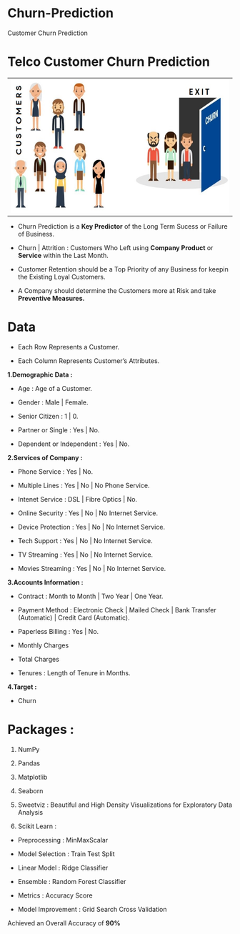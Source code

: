 # Churn-Prediction
Customer Churn Prediction

# Telco Customer Churn Prediction

<table><tr><td><img src = "CC.png" width = 518 height = 300 align></img></td></tr></table>

* Churn Prediction is  a **Key Predictor** of the Long Term Sucess or Failure of Business.

* Churn | Attrition : Customers Who Left using **Company Product** or **Service** within the Last Month.

* Customer Retention should be a Top Priority of any Business for keepin the Existing Loyal Customers.

* A Company should determine the Customers more at Risk and take **Preventive Measures.**

# Data

* Each Row Represents a Customer. 

* Each Column Represents Customer’s Attributes.

**1.Demographic Data :**

* Age : Age of a Customer.

* Gender : Male | Female.

* Senior Citizen : 1 | 0.

* Partner or Single : Yes | No.

* Dependent or Independent : Yes | No.

**2.Services of Company :**

* Phone Service : Yes | No.

* Multiple Lines : Yes | No | No Phone Service.

* Intenet Service : DSL | Fibre Optics | No. 

* Online Security : Yes | No | No Internet Service.

* Device Protection : Yes | No | No Internet Service.

* Tech Support : Yes | No | No Internet Service.

* TV Streaming : Yes | No | No Internet Service.

* Movies Streaming : Yes | No | No Internet Service.

**3.Accounts Information :**

* Contract : Month to Month | Two Year | One Year.

* Payment Method : Electronic Check | Mailed Check | Bank Transfer (Automatic) | Credit Card (Automatic).

* Paperless Billing : Yes | No.

* Monthly Charges

* Total Charges

* Tenures : Length of Tenure in Months.

**4.Target :**

* Churn

# Packages :

1. NumPy

2. Pandas 

3. Matplotlib

4. Seaborn

5. Sweetviz : Beautiful and High Density Visualizations for Exploratory Data Analysis

6. Scikit Learn :

* Preprocessing : MinMaxScalar

* Model Selection : Train Test Split

* Linear Model : Ridge Classifier

* Ensemble : Random Forest Classifier

* Metrics : Accuracy Score 

* Model Improvement : Grid Search Cross Validation

Achieved an Overall Accuracy of **90%**
